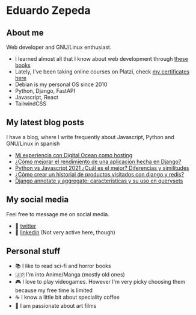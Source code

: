 # Eduardo Zepeda

## About me

Web developer and GNU/Linux enthusiast.
  - I learned almost all that I know about web development through [these books][books]
  - Lately, I've been taking online courses on Platzi, check [my certificates here][certificates] 
  - Debian is my personal OS since 2010
  - Python, Django, FastAPI
  - Javascript, React
  - TailwindCSS

## My latest blog posts

I have a blog, where I write frequently about Javascript, Python and GNU/Linux in spanish

<!-- BLOG-POST-LIST:START -->
- [Mi experiencia con Digital Ocean como hosting](https://coffeebytes.dev/mi-experiencia-con-digital-ocean-como-hosting/?utm_source=rss&utm_medium=rss&utm_campaign=mi-experiencia-con-digital-ocean-como-hosting)
- [¿Cómo mejorar el rendimiento de una aplicación hecha en Django?](https://coffeebytes.dev/como-mejorar-el-rendimiento-de-una-aplicacion-hecha-en-django/?utm_source=rss&utm_medium=rss&utm_campaign=como-mejorar-el-rendimiento-de-una-aplicacion-hecha-en-django)
- [Python vs Javascript 2021 ¿Cuál es el mejor? Diferencias y similitudes](https://coffeebytes.dev/python-vs-javascript-2021-cual-es-el-mejor-diferencias-y-similitudes/?utm_source=rss&utm_medium=rss&utm_campaign=python-vs-javascript-2021-cual-es-el-mejor-diferencias-y-similitudes)
- [¿Cómo crear un historial de productos visitados con django y redis?](https://coffeebytes.dev/como-crear-un-historial-de-productos-visitados-con-django-y-redis/?utm_source=rss&utm_medium=rss&utm_campaign=como-crear-un-historial-de-productos-visitados-con-django-y-redis)
- [Django annotate y aggregate: características y su uso en querysets](https://coffeebytes.dev/django-annotate-y-aggregate-caracteristicas-y-su-uso-en-querysets/?utm_source=rss&utm_medium=rss&utm_campaign=django-annotate-y-aggregate-caracteristicas-y-su-uso-en-querysets)
<!-- BLOG-POST-LIST:END -->

## My social media

Feel free to message me on social media. 

  - :speech_balloon: [twitter][twitter]
  - :anger: [linkedin][linkedin] (Not very active here, though)

## Personal stuff

  - :books: I like to read sci-fi and horror books
  - :jp: I'm into Anime/Manga (mostly old ones)
  - :video_game: I love to play videogames. However I'm very picky choosing them because my free time is limited
  - :coffee: I know a little bit about speciality coffee
  - :movie_camera: I am passionate about art films

[books]: https://coffeebytes.dev/en/books-ive-read-and-reviews/ "I wrote a few reviews about them"
[certificates]: https://platzi.com/@eduardo-zepeda/
[website]: https://coffeebytes.dev
[twitter]: https://twitter.com/neon_affogato
[linkedin]: https://linkedin.com/in/--eduardozepeda--